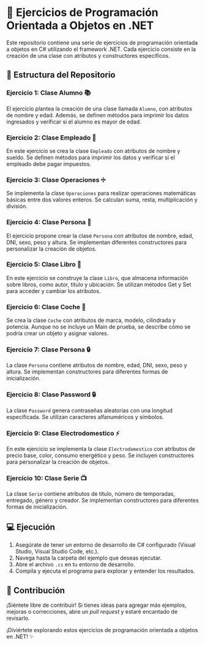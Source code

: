 ﻿# 🚀 Ejercicios de Programación Orientada a Objetos en .NET

Este repositorio contiene una serie de ejercicios de programación orientada a objetos en C# utilizando el framework .NET. Cada ejercicio consiste en la creación de una clase con atributos y constructores específicos.

## 📂 Estructura del Repositorio

###  Ejercicio 1: Clase Alumno  📚

El ejercicio plantea la creación de una clase llamada `Alumno`, con atributos de nombre y edad. Además, se definen métodos para imprimir los datos ingresados y verificar si el alumno es mayor de edad.


###  Ejercicio 2: Clase Empleado 💼

En este ejercicio se crea la clase `Empleado` con atributos de nombre y sueldo. Se definen métodos para imprimir los datos y verificar si el empleado debe pagar impuestos.


###  Ejercicio 3: Clase Operaciones  ➗

Se implementa la clase `Operaciones` para realizar operaciones matemáticas básicas entre dos valores enteros. Se calculan suma, resta, multiplicación y división.


###  Ejercicio 4: Clase Persona  👤

El ejercicio propone crear la clase `Persona` con atributos de nombre, edad, DNI, sexo, peso y altura. Se implementan diferentes constructores para personalizar la creación de objetos.

###  Ejercicio 5: Clase Libro  📖

En este ejercicio se construye la clase `Libro`, que almacena información sobre libros, como autor, título y ubicación. Se utilizan métodos Get y Set para acceder y cambiar los atributos.


###  Ejercicio 6: Clase Coche  🚗

Se crea la clase `Coche` con atributos de marca, modelo, cilindrada y potencia. Aunque no se incluye un Main de prueba, se describe cómo se podría crear un objeto y asignar valores.


###  Ejercicio 7: Clase Persona  🔒

La clase `Persona` contiene atributos de nombre, edad, DNI, sexo, peso y altura. Se implementan constructores para diferentes formas de inicialización.


###  Ejercicio 8: Clase Password  🔒

La clase `Password` genera contraseñas aleatorias con una longitud especificada. Se utilizan caracteres alfanuméricos y símbolos.


###  Ejercicio 9: Clase Electrodomestico  ⚡

En este ejercicio se implementa la clase `Electrodomestico` con atributos de precio base, color, consumo energético y peso. Se incluyen constructores para personalizar la creación de objetos.


###  Ejercicio 10: Clase Serie  📺

La clase `Serie` contiene atributos de título, número de temporadas, entregado, género y creador. Se implementan constructores para diferentes formas de inicialización.


## 💻 Ejecución

1. Asegúrate de tener un entorno de desarrollo de C# configurado (Visual Studio, Visual Studio Code, etc.).
2. Navega hasta la carpeta del ejemplo que deseas ejecutar.
3. Abre el archivo `.cs` en tu entorno de desarrollo.
4. Compila y ejecuta el programa para explorar y entender los resultados.

## 📖 Contribución

¡Siéntete libre de contribuir! Si tienes ideas para agregar más ejemplos, mejoras o correcciones, abre un _pull request_ y estaré encantado de revisarlo.

¡Diviértete explorando estos ejercicios de programación orientada a objetos en .NET! ✨
